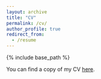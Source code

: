 ```yaml
---
layout: archive
title: "CV"
permalink: /cv/
author_profile: true
redirect_from:
  - /resume
---
```


{% include base_path %}

You can find a copy of my CV [here](https://www.dropbox.com/s/mopwdm174s36rme/HYWang_CV.pdf).
